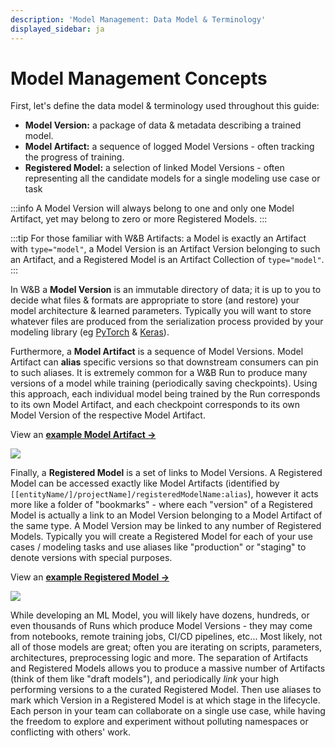 ```yaml
---
description: 'Model Management: Data Model & Terminology'
displayed_sidebar: ja
---
```


# Model Management Concepts

<head>
  <title>Model Management Concepts</title>
</head>

First, let's define the data model & terminology used throughout this guide:

* **Model Version:** a package of data & metadata describing a trained model.
* **Model Artifact:** a sequence of logged Model Versions - often tracking the progress of training.
* **Registered Model:** a selection of linked Model Versions - often representing all the candidate models for a single modeling use case or task

:::info
A Model Version will always belong to one and only one Model Artifact, yet may belong to zero or more Registered Models.
:::

:::tip
For those familiar with W&B Artifacts: a Model is exactly an Artifact with `type="model"`, a Model Version is an Artifact Version belonging to such an Artifact, and a Registered Model is an Artifact Collection of `type="model"`.
:::

In W&B a **Model Version** is an immutable directory of data; it is up to you to decide what files & formats are appropriate to store (and restore) your model architecture & learned parameters. Typically you will want to store whatever files are produced from the serialization process provided by your modeling library (eg [PyTorch](https://pytorch.org/tutorials/beginner/saving\_loading\_models.html) & [Keras](https://www.tensorflow.org/guide/keras/save\_and\_serialize)).

Furthermore, a **Model Artifact** is a sequence of Model Versions. Model Artifact can **alias** specific versions so that downstream consumers can pin to such aliases. It is extremely common for a W&B Run to produce many versions of a model while training (periodically saving checkpoints). Using this approach, each individual model being trained by the Run corresponds to its own Model Artifact, and each checkpoint corresponds to its own Model Version of the respective Model Artifact. 

View an [**example Model Artifact ->**](https://wandb.ai/timssweeney/model\_management\_docs\_official\_v0/artifacts/model/mnist-zws7gt0n)

![](@site/static/images/models/mr1c.png)

Finally, a **Registered Model** is a set of links to Model Versions. A Registered Model can be accessed exactly like Model Artifacts (identified by `[[entityName/]/projectName]/registeredModelName:alias`), however it acts more like a folder of "bookmarks" - where each "version" of a Registered Model is actually a link to an Model Version belonging to a Model Artifact of the same type. A Model Version may be linked to any number of Registered Models. Typically you will create a Registered Model for each of your use cases / modeling tasks and use aliases like "production" or "staging" to denote versions with special purposes. 

View an [**example Registered Model ->**](https://wandb.ai/timssweeney/model\_management\_docs\_official\_v0/artifacts/model/MNIST%20Grayscale%2028x28)

![](/images/models/diagram_doc.png)

While developing an ML Model, you will likely have dozens, hundreds, or even thousands of Runs which produce Model Versions - they may come from notebooks, remote training jobs, CI/CD pipelines, etc... Most likely, not all of those models are great; often you are iterating on scripts, parameters, architectures, preprocessing logic and more. The separation of Artifacts and Registered Models allows you to produce a massive number of Artifacts (think of them like "draft models"), and periodically _link_ your high performing versions to a the curated Registered Model. Then use aliases to mark which Version in a Registered Model is at which stage in the lifecycle. Each person in your team can collaborate on a single use case, while having the freedom to explore and experiment without polluting namespaces or conflicting with others' work.
